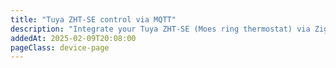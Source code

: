 ```yaml
---
title: "Tuya ZHT-SE control via MQTT"
description: "Integrate your Tuya ZHT-SE (Moes ring thermostat) via Zigbee2MQTT with whatever smart home infrastructure you are using without the vendor's bridge or gateway."
addedAt: 2025-02-09T20:08:00
pageClass: device-page
---
```

